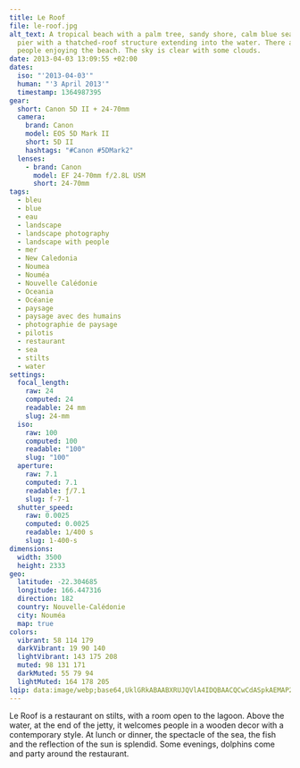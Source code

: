 ```yaml
---
title: Le Roof
file: le-roof.jpg
alt_text: A tropical beach with a palm tree, sandy shore, calm blue sea, and a
  pier with a thatched-roof structure extending into the water. There are a few
  people enjoying the beach. The sky is clear with some clouds.
date: 2013-04-03 13:09:55 +02:00
dates:
  iso: "'2013-04-03'"
  human: "'3 April 2013'"
  timestamp: 1364987395
gear:
  short: Canon 5D II + 24-70mm
  camera:
    brand: Canon
    model: EOS 5D Mark II
    short: 5D II
    hashtags: "#Canon #5DMark2"
  lenses:
    - brand: Canon
      model: EF 24-70mm f/2.8L USM
      short: 24-70mm
tags:
  - bleu
  - blue
  - eau
  - landscape
  - landscape photography
  - landscape with people
  - mer
  - New Caledonia
  - Noumea
  - Nouméa
  - Nouvelle Calédonie
  - Oceania
  - Océanie
  - paysage
  - paysage avec des humains
  - photographie de paysage
  - pilotis
  - restaurant
  - sea
  - stilts
  - water
settings:
  focal_length:
    raw: 24
    computed: 24
    readable: 24 mm
    slug: 24-mm
  iso:
    raw: 100
    computed: 100
    readable: "100"
    slug: "100"
  aperture:
    raw: 7.1
    computed: 7.1
    readable: ƒ/7.1
    slug: f-7-1
  shutter_speed:
    raw: 0.0025
    computed: 0.0025
    readable: 1/400 s
    slug: 1-400-s
dimensions:
  width: 3500
  height: 2333
geo:
  latitude: -22.304685
  longitude: 166.447316
  direction: 182
  country: Nouvelle-Calédonie
  city: Nouméa
  map: true
colors:
  vibrant: 58 114 179
  darkVibrant: 19 90 140
  lightVibrant: 143 175 208
  muted: 98 131 171
  darkMuted: 55 79 94
  lightMuted: 164 178 205
lqip: data:image/webp;base64,UklGRkABAABXRUJQVlA4IDQBAACQCwCdASpkAEMAP22ewFi0vy8qMlZtU+AtiUAZQAeRSPxteU3X3uQgwtXgAoGE7s0svMGBvMbt95If7BwjJEuU0Xq4hV29A8oQvQKNWgI2tw3RlEgvN6TcBcz7ejTh8UsiST4yQAD+7gxHZuEFfMUi+0qjSnQESIjxKvyeai/56BzHRlZf0vSnWJm4EXYLQfom4DdaWoTi3+eo57boZDMQLS2HmVWOehdHowpS9gmdUokYFj36jd12tFXPeDbH2dAuS96hXA304MIhMuCG+xjx2zDBTGM3R+COUydaNp2gYvAJS6yL0ANoat0j8uSjQuRXuWolNf6i89nNWVYtEDuk1qU9FIAbF+uoOUS4XGZMUq+yZxzFldWuIbdhK2kbp6smna1KnpvC2FlY1iFsdCk2CMIAAA==
---
```


Le Roof is a restaurant on stilts, with a room open to the lagoon. Above the water, at the end of the jetty, it welcomes people in a wooden decor with a contemporary style. At lunch or dinner, the spectacle of the sea, the fish and the reflection of the sun is splendid. Some evenings, dolphins come and party around the restaurant.
